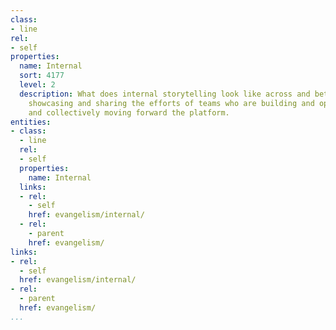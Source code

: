 ```yaml
---
class:
- line
rel:
- self
properties:
  name: Internal
  sort: 4177
  level: 2
  description: What does internal storytelling look like across and between teams,
    showcasing and sharing the efforts of teams who are building and operating services,
    and collectively moving forward the platform.
entities:
- class:
  - line
  rel:
  - self
  properties:
    name: Internal
  links:
  - rel:
    - self
    href: evangelism/internal/
  - rel:
    - parent
    href: evangelism/
links:
- rel:
  - self
  href: evangelism/internal/
- rel:
  - parent
  href: evangelism/
...
```

